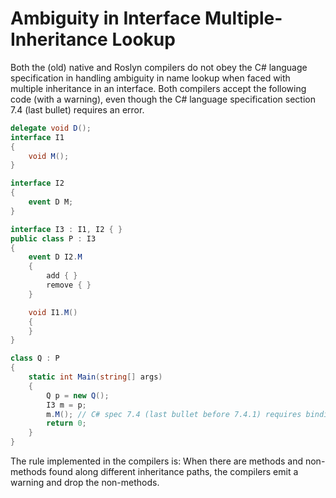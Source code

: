 Ambiguity in Interface Multiple-Inheritance Lookup
==================================================

Both the (old) native and Roslyn compilers do not obey the C# language specification in handling ambiguity in name lookup when faced with multiple inheritance in an interface. Both compilers accept the following code (with a warning), even though the C# language specification section 7.4 (last bullet) requires an error.

```cs
delegate void D();
interface I1
{
    void M();
}

interface I2
{
    event D M;
}

interface I3 : I1, I2 { }
public class P : I3
{
    event D I2.M
    {
        add { }
        remove { }
    }

    void I1.M()
    {
    }
}

class Q : P
{
    static int Main(string[] args)
    {
        Q p = new Q();
        I3 m = p;
        m.M(); // C# spec 7.4 (last bullet before 7.4.1) requires binding-time error. Compiler gives only warning.
        return 0;
    }
}
```

The rule implemented in the compilers is: When there are methods and non-methods found along different inheritance paths, the compilers emit a warning and drop the non-methods.